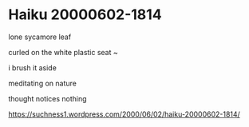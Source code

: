 # Haiku 20000602-1814  
lone sycamore leaf  
curled on the white plastic seat ~  
i brush it aside  
  
meditating on nature  
thought notices nothing  
  
https://suchness1.wordpress.com/2000/06/02/haiku-20000602-1814/